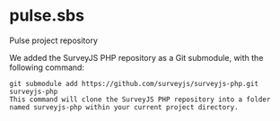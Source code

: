 # pulse.sbs
Pulse project repository


We added the SurveyJS PHP repository as a Git submodule, with the following command:
```
git submodule add https://github.com/surveyjs/surveyjs-php.git surveyjs-php
This command will clone the SurveyJS PHP repository into a folder named surveyjs-php within your current project directory.
```
